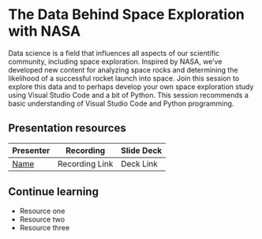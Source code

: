 # The Data Behind Space Exploration with NASA

Data science is a field that influences all aspects of our scientific community, including space exploration. Inspired by NASA, we’ve developed new content for analyzing space rocks and determining the likelihood of a successful rocket launch into space. Join this session to explore this data and to perhaps develop your own space exploration study using Visual Studio Code and a bit of Python. This session recommends a basic understanding of Visual Studio Code and Python programming.

## Presentation resources

| Presenter | Recording | Slide Deck |
| - | - | - |
| [Name](https://twitter.com/<handle>) | Recording Link | Deck Link |

## Continue learning

- Resource one
- Resource two
- Resource three